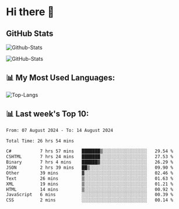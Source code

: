 # Hi there 👋

## GitHub Stats
![Github-Stats](https://github-readme-stats-sigma-five.vercel.app/api?username=ltorson&show_icons=true&theme=radical&count_private=true&show=reviews,discussions_started,discussions_answered,prs_merged,prs_merged_percentage)

![GitHub-Stats](https://github-readme-stats.vercel.app/api/wakatime?username=LeeTorson&theme=synthwave&size_weight=0.5&count_weight=0.5&title_color=36F9F6&langs_count=10&count_private=true)

## 📊 My Most Used Languages:
![Top-Langs](https://github-readme-stats-sigma-five.vercel.app/api/top-langs/?username=LTorson&layout=compact&langs_count=10)


## 📊 Last week's Top 10:
<!--START_SECTION:waka-->

```txt
From: 07 August 2024 - To: 14 August 2024

Total Time: 26 hrs 54 mins

C#           7 hrs 57 mins   ███████▒░░░░░░░░░░░░░░░░░   29.54 %
CSHTML       7 hrs 24 mins   ███████░░░░░░░░░░░░░░░░░░   27.53 %
Binary       7 hrs 4 mins    ██████▓░░░░░░░░░░░░░░░░░░   26.29 %
JSON         2 hrs 39 mins   ██▒░░░░░░░░░░░░░░░░░░░░░░   09.90 %
Other        39 mins         ▓░░░░░░░░░░░░░░░░░░░░░░░░   02.46 %
Text         26 mins         ▒░░░░░░░░░░░░░░░░░░░░░░░░   01.63 %
XML          19 mins         ▒░░░░░░░░░░░░░░░░░░░░░░░░   01.21 %
HTML         14 mins         ▒░░░░░░░░░░░░░░░░░░░░░░░░   00.92 %
JavaScript   6 mins          ░░░░░░░░░░░░░░░░░░░░░░░░░   00.39 %
CSS          2 mins          ░░░░░░░░░░░░░░░░░░░░░░░░░   00.14 %
```

<!--END_SECTION:waka-->
